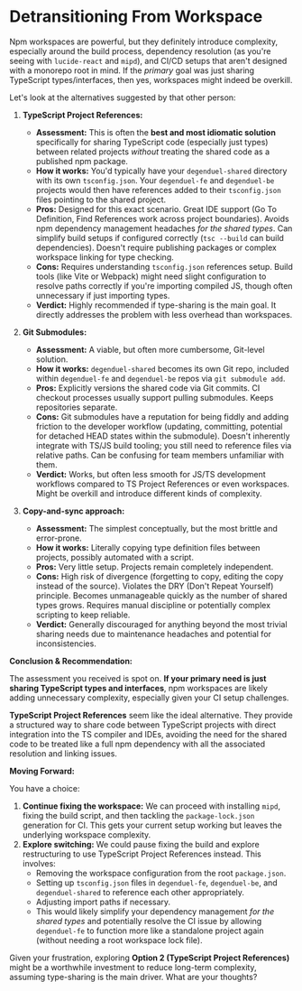 # Detransitioning From Workspace

Npm workspaces are powerful, but they definitely introduce complexity, especially around the build process, dependency resolution (as you're seeing with `lucide-react` and `mipd`), and CI/CD setups that aren't designed with a monorepo root in mind. If the *primary* goal was just sharing TypeScript types/interfaces, then yes, workspaces might indeed be overkill.

Let's look at the alternatives suggested by that other person:

1.  **TypeScript Project References:**
    * **Assessment:** This is often the **best and most idiomatic solution** specifically for sharing TypeScript code (especially just types) between related projects *without* treating the shared code as a published npm package.
    * **How it works:** You'd typically have your `degenduel-shared` directory with its own `tsconfig.json`. Your `degenduel-fe` and `degenduel-be` projects would then have references added to their `tsconfig.json` files pointing to the shared project.
    * **Pros:** Designed for this exact scenario. Great IDE support (Go To Definition, Find References work across project boundaries). Avoids npm dependency management headaches *for the shared types*. Can simplify build setups if configured correctly (`tsc --build` can build dependencies). Doesn't require publishing packages or complex workspace linking for type checking.
    * **Cons:** Requires understanding `tsconfig.json` references setup. Build tools (like Vite or Webpack) might need slight configuration to resolve paths correctly if you're importing compiled JS, though often unnecessary if just importing types.
    * **Verdict:** Highly recommended if type-sharing is the main goal. It directly addresses the problem with less overhead than workspaces.

2.  **Git Submodules:**
    * **Assessment:** A viable, but often more cumbersome, Git-level solution.
    * **How it works:** `degenduel-shared` becomes its own Git repo, included within `degenduel-fe` and `degenduel-be` repos via `git submodule add`.
    * **Pros:** Explicitly versions the shared code via Git commits. CI checkout processes usually support pulling submodules. Keeps repositories separate.
    * **Cons:** Git submodules have a reputation for being fiddly and adding friction to the developer workflow (updating, committing, potential for detached HEAD states within the submodule). Doesn't inherently integrate with TS/JS build tooling; you still need to reference files via relative paths. Can be confusing for team members unfamiliar with them.
    * **Verdict:** Works, but often less smooth for JS/TS development workflows compared to TS Project References or even workspaces. Might be overkill and introduce different kinds of complexity.

3.  **Copy-and-sync approach:**
    * **Assessment:** The simplest conceptually, but the most brittle and error-prone.
    * **How it works:** Literally copying type definition files between projects, possibly automated with a script.
    * **Pros:** Very little setup. Projects remain completely independent.
    * **Cons:** High risk of divergence (forgetting to copy, editing the copy instead of the source). Violates the DRY (Don't Repeat Yourself) principle. Becomes unmanageable quickly as the number of shared types grows. Requires manual discipline or potentially complex scripting to keep reliable.
    * **Verdict:** Generally discouraged for anything beyond the most trivial sharing needs due to maintenance headaches and potential for inconsistencies.

**Conclusion & Recommendation:**

The assessment you received is spot on. **If your primary need is just sharing TypeScript types and interfaces**, npm workspaces are likely adding unnecessary complexity, especially given your CI setup challenges.

**TypeScript Project References** seem like the ideal alternative. They provide a structured way to share code between TypeScript projects with direct integration into the TS compiler and IDEs, avoiding the need for the shared code to be treated like a full npm dependency with all the associated resolution and linking issues.

**Moving Forward:**

You have a choice:

1.  **Continue fixing the workspace:** We can proceed with installing `mipd`, fixing the build script, and then tackling the `package-lock.json` generation for CI. This gets your current setup working but leaves the underlying workspace complexity.
2.  **Explore switching:** We could pause fixing the build and explore restructuring to use TypeScript Project References instead. This involves:
    * Removing the workspace configuration from the root `package.json`.
    * Setting up `tsconfig.json` files in `degenduel-fe`, `degenduel-be`, and `degenduel-shared` to reference each other appropriately.
    * Adjusting import paths if necessary.
    * This would likely simplify your dependency management *for the shared types* and potentially resolve the CI issue by allowing `degenduel-fe` to function more like a standalone project again (without needing a root workspace lock file).

Given your frustration, exploring **Option 2 (TypeScript Project References)** might be a worthwhile investment to reduce long-term complexity, assuming type-sharing is the main driver. What are your thoughts?